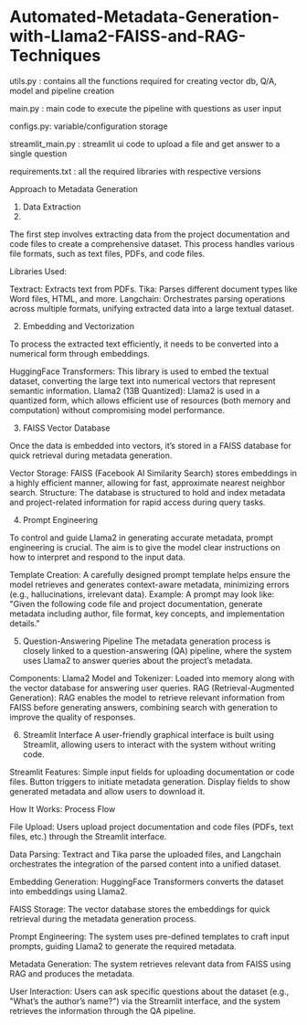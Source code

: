 # Automated-Metadata-Generation-with-Llama2-FAISS-and-RAG-Techniques

utils.py : contains all the functions required for creating vector db, Q/A, model and pipeline creation

main.py : main code to execute the pipeline with questions as user input

configs.py: variable/configuration storage

streamlit_main.py : streamlit ui code to upload a file and get answer to a single question

requirements.txt : all the required libraries with respective versions

Approach to Metadata Generation

1. Data Extraction
2. 
The first step involves extracting data from the project documentation and code files to create a comprehensive dataset. This process handles various file formats, such as text files, PDFs, and code files.

Libraries Used:

Textract: Extracts text from PDFs.
Tika: Parses different document types like Word files, HTML, and more.
Langchain: Orchestrates parsing operations across multiple formats, unifying extracted data into a large textual dataset.

2. Embedding and Vectorization
   
To process the extracted text efficiently, it needs to be converted into a numerical form through embeddings.

HuggingFace Transformers: This library is used to embed the textual dataset, converting the large text into numerical vectors that represent semantic information.
Llama2 (13B Quantized): Llama2 is used in a quantized form, which allows efficient use of resources (both memory and computation) without compromising model performance.

3. FAISS Vector Database
   
Once the data is embedded into vectors, it’s stored in a FAISS database for quick retrieval during metadata generation.

Vector Storage: FAISS (Facebook AI Similarity Search) stores embeddings in a highly efficient manner, allowing for fast, approximate nearest neighbor search.
Structure: The database is structured to hold and index metadata and project-related information for rapid access during query tasks.

4. Prompt Engineering
   
To control and guide Llama2 in generating accurate metadata, prompt engineering is crucial. The aim is to give the model clear instructions on how to interpret and respond to the input data.

Template Creation: A carefully designed prompt template helps ensure the model retrieves and generates context-aware metadata, minimizing errors (e.g., hallucinations, irrelevant data).
Example: A prompt may look like: "Given the following code file and project documentation, generate metadata including author, file format, key concepts, and implementation details."

5. Question-Answering Pipeline
The metadata generation process is closely linked to a question-answering (QA) pipeline, where the system uses Llama2 to answer queries about the project’s metadata.

Components:
Llama2 Model and Tokenizer: Loaded into memory along with the vector database for answering user queries.
RAG (Retrieval-Augmented Generation): RAG enables the model to retrieve relevant information from FAISS before generating answers, combining search with generation to improve the quality of responses.

6. Streamlit Interface
A user-friendly graphical interface is built using Streamlit, allowing users to interact with the system without writing code.

Streamlit Features:
Simple input fields for uploading documentation or code files.
Button triggers to initiate metadata generation.
Display fields to show generated metadata and allow users to download it.

How It Works: Process Flow

File Upload: Users upload project documentation and code files (PDFs, text files, etc.) through the Streamlit interface.

Data Parsing: Textract and Tika parse the uploaded files, and Langchain orchestrates the integration of the parsed content into a unified dataset.

Embedding Generation: HuggingFace Transformers converts the dataset into embeddings using Llama2.

FAISS Storage: The vector database stores the embeddings for quick retrieval during the metadata generation process.

Prompt Engineering: The system uses pre-defined templates to craft input prompts, guiding Llama2 to generate the required metadata.

Metadata Generation: The system retrieves relevant data from FAISS using RAG and produces the metadata.

User Interaction: Users can ask specific questions about the dataset (e.g., "What’s the author’s name?") via the Streamlit interface, and the system retrieves the information through the QA pipeline.
